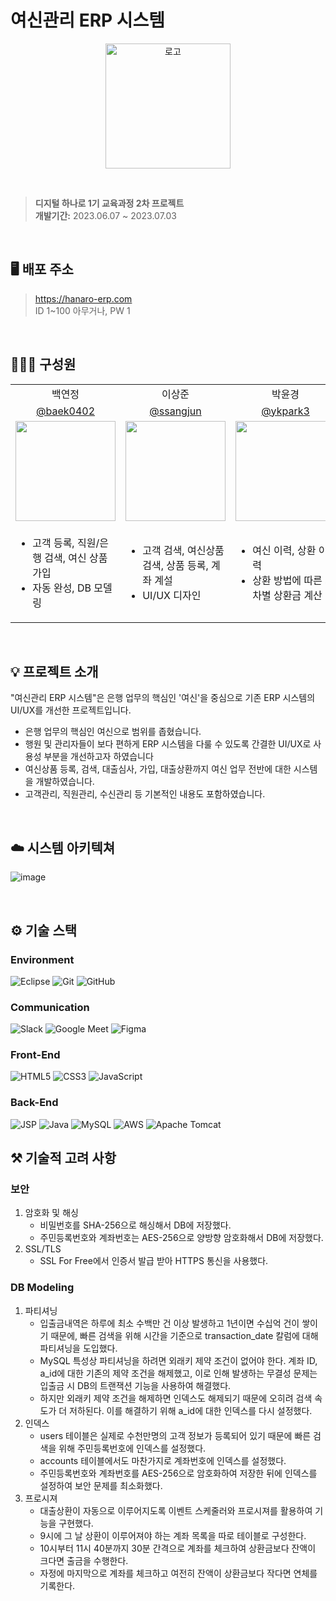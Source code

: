 # 여신관리 ERP 시스템

<p align="center"><img src="https://github.com/hanaro-ERP/hanaro-ERP-JSP/assets/63557248/4d6099ba-5161-4e86-acb4-f30d2c4fd6d8" alt="로고" width="200px"></p>

<br>

> **디지털 하나로 1기 교육과정 2차 프로젝트**<br>
> **개발기간:** 2023.06.07 ~ 2023.07.03</p>

<br>

## 🖥️ 배포 주소
> https://hanaro-erp.com
> <br>
> ID 1~100 아무거나, PW 1

<br>

## 🙋🏻‍♀️ 구성원
<table>
    <tr>
        <td align="center">백연정</td>
        <td align="center">이상준</td>
        <td align="center">박윤경</td>
        <td align="center">김민재</td>
    </tr>
  <tr>
        <td align="center"><a href="https://github.com/baek0402">@baek0402</a></td>
        <td align="center"><a href="https://github.com/ssangjun">@ssangjun</a></td>
        <td align="center"><a href="https://github.com/ykpark3">@ykpark3</a></td>
        <td align="center"><a href="https://github.com/lake041">@lake041</a></td>
    </tr>
    <tr>
        <td align="center"><span> <img width="160px" src="https://github.com/hanaro-ERP/hanaro-ERP-JSP/assets/63557248/233429d8-205c-465b-a691-22fc8f10466e" ></span></td>
        <td align="center"><span> <img width="160px" src="https://github.com/hanaro-ERP/hanaro-ERP-JSP/assets/63557248/00e55239-b526-4180-98b8-b223b3e561d1" ></span></td>
        <td align="center"><span> <img width="160px" src="https://github.com/hanaro-ERP/hanaro-ERP-JSP/assets/63557248/f83b66a0-54e0-4fb0-a8f4-3896ecfaee5a" ></span></td>
        <td align="center"><span> <img width="160px" src="https://github.com/hanaro-ERP/hanaro-ERP-JSP/assets/63557248/e3a3621a-23cd-47be-8c50-60fd726ba38a" ></span></td>
    </tr>
    <tr>
        <td>
            <ul>
                <li>고객 등록, 직원/은행 검색, 여신 상품 가입</li>
                <li>자동 완성, DB 모델링</li>
            </ul>
        </td>
      <td>
            <ul>
                <li>고객 검색, 여신상품 검색, 상품 등록, 계좌 계설</li>
                <li>UI/UX 디자인</li>
            </ul>
      </td>
      <td>
          <ul>
              <li>여신 이력, 상환 이력</li>
              <li>상환 방법에 따른 회차별 상환금 계산</li>
          </ul>
      </td>
      <td>
          <ul>
              <li>로그인/메인, 계좌 목록, 입출금 내역</li>
              <li>보안, 내부신용평점, DB</li>
          </ul>
    </tr>
  
</table>

<br>

## 💡 프로젝트 소개
"여신관리 ERP 시스템"은 은행 업무의 핵심인 '여신'을 중심으로 기존 ERP 시스템의 UI/UX를 개선한 프로젝트입니다. <br>

- 은행 업무의 핵심인 여신으로 범위를 좁혔습니다.
- 행원 및 관리자들이 보다 편하게 ERP 시스템을 다룰 수 있도록 간결한 UI/UX로 사용성 부분을 개선하고자 하였습니다
- 여신상품 등록, 검색, 대출심사, 가입, 대출상환까지 여신 업무 전반에 대한 시스템을 개발하였습니다.
- 고객관리, 직원관리, 수신관리 등 기본적인 내용도 포함하였습니다.

<br>

## ☁️ 시스템 아키텍쳐
![image](https://github.com/hanaro-ERP/hanaro-ERP-JSP/assets/63557248/5ea4da64-ec7f-4c66-9309-cdd669ba3ca4)

<br>

## ⚙️ 기술 스택
### Environment
![Eclipse](https://img.shields.io/badge/Eclipse-2C2255.svg?style=for-the-badge&logo=Eclipse&logoColor=white)
![Git](https://img.shields.io/badge/git-F05032.svg?style=for-the-badge&logo=git&logoColor=white)
![GitHub](https://img.shields.io/badge/github-181717.svg?style=for-the-badge&logo=github&logoColor=white)
### Communication
![Slack](https://img.shields.io/badge/Slack-4A154B?style=for-the-badge&logo=slack&logoColor=white)
![Google Meet](https://img.shields.io/badge/Google%20Meet-00897B?style=for-the-badge&logo=google-meet&logoColor=white)
![Figma](https://img.shields.io/badge/Figma-F24E1E?style=for-the-badge&logo=figma&logoColor=white)
### Front-End
![HTML5](https://img.shields.io/badge/html5-%23E34F26.svg?style=for-the-badge&logo=html5&logoColor=white)
![CSS3](https://img.shields.io/badge/css3-%231572B6.svg?style=for-the-badge&logo=css3&logoColor=white)
![JavaScript](https://img.shields.io/badge/javascript-F7DF1E.svg?style=for-the-badge&logo=javascript&logoColor=black)
### Back-End
![JSP](https://img.shields.io/badge/JSP-000000.svg?style=for-the-badge&logo=jsp&logoColor=white)
![Java](https://img.shields.io/badge/java-%23ED8B00.svg?style=for-the-badge&logo=openjdk&logoColor=white)
![MySQL](https://img.shields.io/badge/mysql-4479A1.svg?style=for-the-badge&logo=mysql&logoColor=white)
![AWS](https://img.shields.io/badge/AWS-%23FF9900.svg?style=for-the-badge&logo=amazon-aws&logoColor=white)
![Apache Tomcat](https://img.shields.io/badge/apache%20tomcat-%23F8DC75.svg?style=for-the-badge&logo=apache-tomcat&logoColor=black)

## ⚒️ 기술적 고려 사항
### 보안
1.  암호화 및 해싱
    - 비밀번호를 SHA-256으로 해싱해서 DB에 저장했다.
    - 주민등록번호와 계좌번호는 AES-256으로 양방향 암호화해서 DB에 저장했다.
2.  SSL/TLS
    - SSL For Free에서 인증서 발급 받아 HTTPS 통신을 사용했다.
### DB Modeling
1.  파티셔닝
    - 입출금내역은 하루에 최소 수백만 건 이상 발생하고 1년이면 수십억 건이 쌓이기 때문에, 빠른 검색을 위해 시간을 기준으로 transaction_date 칼럼에 대해 파티셔닝을 도입했다.
    - MySQL 특성상 파티셔닝을 하려면 외래키 제약 조건이 없어야 한다. 계좌 ID, a_id에 대한 기존의 제약 조건을 해제했고, 이로 인해 발생하는 무결성 문제는 입출금 시 DB의 트랜잭션 기능을 사용하여 해결했다.
    - 하지만 외래키 제약 조건을 해제하면 인덱스도 해제되기 때문에 오히려 검색 속도가 더 저하된다. 이를 해결하기 위해 a_id에 대한 인덱스를 다시 설정했다.
2.  인덱스
    - users 테이블은 실제로 수천만명의 고객 정보가 등록되어 있기 때문에 빠른 검색을 위해 주민등록번호에 인덱스를 설정했다.
    - accounts 테이블에서도 마찬가지로 계좌번호에 인덱스를 설정했다.
    - 주민등록번호와 계좌번호를 AES-256으로 암호화하여 저장한 뒤에 인덱스를 설정하여 보안 문제를 최소화했다.
3.  프로시져
    - 대출상환이 자동으로 이루어지도록 이벤트 스케줄러와 프로시져를 활용하여 기능을 구현했다.
    - 9시에 그 날 상환이 이루어져야 하는 계좌 목록을 따로 테이블로 구성한다.
    - 10시부터 11시 40분까지 30분 간격으로 계좌를 체크하여 상환금보다 잔액이 크다면 출금을 수행한다.
    - 자정에 마지막으로 계좌를 체크하고 여전히 잔액이 상환금보다 작다면 연체를 기록한다.
